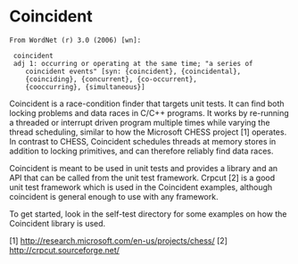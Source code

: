 Coincident
==========
    From WordNet (r) 3.0 (2006) [wn]:

     coincident  
	 adj 1: occurring or operating at the same time; "a series of  
		coincident events" [syn: {coincident}, {coincidental},  
		{coinciding}, {concurrent}, {co-occurrent},  
		{cooccurring}, {simultaneous}]  

Coincident is a race-condition finder that targets unit tests. It can
find both locking problems and data races in C/C++ programs. It works
by re-running a threaded or interrupt driven program multiple times
while varying the thread scheduling, similar to how the Microsoft
CHESS project [1] operates.  In contrast to CHESS, Coincident
schedules threads at memory stores in addition to locking primitives,
and can therefore reliably find data races.

Coincident is meant to be used in unit tests and provides a library
and an API that can be called from the unit test framework. Crpcut [2]
is a good unit test framework which is used in the Coincident
examples, although coincident is general enough to use with any
framework.

To get started, look in the self-test directory for some examples on
how the Coincident library is used.

[1] http://research.microsoft.com/en-us/projects/chess/
[2] http://crpcut.sourceforge.net/
